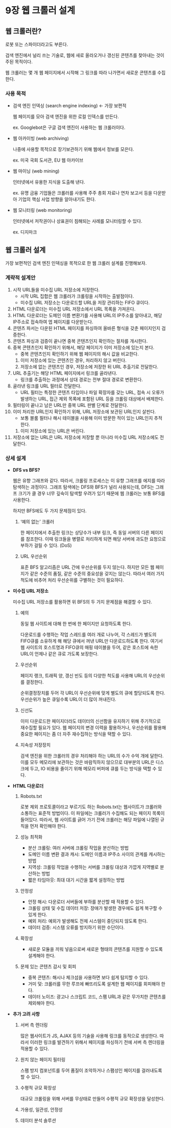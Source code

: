 # 9장 웹 크롤러 설계

## 웹 크롤러란?

로봇 또는 스파이더라고도 부른다.

검색 엔진에서 널리 쓰는 기술로, 웹에 새로 올라오거나 갱신된 콘텐츠를 찾아내는 것이 주된 목적이다.

웹 크롤러는 몇 개 웹 페이지에서 시작해 그 링크를 따라 나가면서 새로운 콘텐츠를 수집한다.

### 사용 목적

- 검색 엔진 인덱싱 (search engine indexing) ← 가장 보편적
    
    웹 페이지를 모아 검색 엔진을 위한 로컬 인덱스를 만든다.
    
    ex. Googlebot은 구글 검색 엔진이 사용하는 웹 크롤러이다.
    
- 웹 아카이빙 (web archiving)
    
    나중에 사용할 목적으로 장기보관하기 위해 웹에서 정보를 모은다.
    
    ex. 미국 국회 도서관, EU 웹 아카이브
    
- 웹 마이닝 (web mining)
    
    인터넷에서 유용한 지식을 도출해 낸다.
    
    ex. 유명 금융 기업들은 크롤러를 사용해 주주 총회 자료나 연차 보고서 등을 다운받아 기업의 핵심 사업 방향을 알아내기도 한다.
    
- 웹 모니터링 (web monitoring)
    
    인터넷에서 저작권이나 상표권이 침해되는 사례를 모니터링할 수 있다. 
    
    ex. 디지마크
    

## 웹 크롤러 설계

가장 보편적인 검색 엔진 인덱싱을 목적으로 한 웹 크롤러 설계를 진행해보자.

### 계략적 설계안

1. 시작 URL들을 미수집 URL 저장소에 저장한다.
    - 시작 URL 집합은 웹 크롤러가 크롤링을 시작하는 출발점이다.
    - 미수집 URL 저장소는 다운로드할 URL을 저장 관리하는 FIFO 큐이다.
2. HTML 다운로더는 미수집 URL 저장소에서 URL 목록을 가져온다.
3. HTML 다운로더는 도메인 이름 변환기를 사용해 URL의 IP주소를 알아내고, 해당 IP주소로 접속하여 엡 페이지를 다운받는다.
4. 콘텐츠 파서는 다운된 HTML 페이지를 파싱하여 올바른 형식을 갖춘 페이지인지 검증한다.
5. 콘텐츠 파싱과 검증이 끝나면 중복 콘텐츠인지 확인하는 절차를 개시한다.
6. 중복 콘텐츠인지 확인하기 위해서, 해당 페이지가 이미 저장소에 있는지 본다. 
    - 중복 콘텐츠인지 확인하기 위해 웹 페이지의 해시 값을 비교한다.
    1. 이미 저장소에 있는 콘텐츠인 경우, 처리하지 않고 버린다.
    2. 저장소에 없는 콘텐츠인 경우, 저장소에 저장한 뒤 URL 추출기로 전달한다.
7. URL 추출기는 해당 HTML 페이지에서 링크를 골라낸다.
    - 링크를 추출하는 과정에서 상대 경로는 전부 절대 경로로 변환한다.
8. 골라낸 링크를 URL 필터로 전달한다.
    - URL 필터는 특정한 콘텐츠 타입이나 파일 확장자를 갖는 URL, 접속 시 오류가 발생하는 URL, 접근 제외 목록에 포함된 URL 등을 크롤링 대상에서 배제한다.
9. 필터링이 끝나고 남은 URL만 중복 URL 판별 단계로 전달한다.
10. 이미 처리한 URL인지 확인하기 위해, URL 저장소에 보관된 URL인지 살핀다.
    - 보통 블룸 필터나 해시 테이블을 사용해 이미 방문한 적이 있는 URL인지 추적한다.
    1. 이미 저장소에 있는 URL은 버린다.
11. 저장소에 없는 URL은 URL 저장소에 저장할 뿐 아니라 미수집 URL 저장소에도 전달한다.

### 상세 설계

- **DFS vs BFS?**
    
    웹은 유향 그래프와 같다. 따라서, 크롤링 프로세스는 이 유향 그래프를 에지를 따라 탐색하는 과정이다. 그래프 탐색에는 DFS와 BFS가 널리 사용되는데, DFS는 그래프 크기가 클 경우 너무 깊숙이 탐색할 우려가 있기 때문에 웹 크롤러는 보통 BFS를 사용한다. 
    
    하지만 BFS에도 두 가지 문제점이 있다.
    
    1. ‘예의 없는’ 크롤러
        
        한 페이지에서 추출한 링크는 상당수가 내부 링크, 즉 동일 서버의 다른 페이지를 참조한다. 이때 링크들을 병렬로 처리하게 되면 해당 서버에 과도한 요청으로 부하가 걸릴 수 있다. (DoS)
        
    2. URL 우선순위
        
        표준 BFS 알고리즘은 URL 간에 우선순위를 두지 않는다. 하지만 모든 웹 페이지가 같은 수준의 품질, 같은 수준의 중요성을 갖지는 않는다. 따라서 여러 가지 척도에 비추어 처리 우선순위를 구별하는 것이 필요하다.
        
- **미수집 URL 저장소**
    
    미수집 URL 저장소를 활용하면 위 BFS의 두 가지 문제점을 해결할 수 있다.
    
    1. 예의
        
        동일 웹 사이트에 대해 한 번에 한 페이지만 요청하도록 한다.
        
        다운로드를 수행하는 작업 스레드를 여러 개로 나누어, 각 스레드가 별도의 FIFO큐를 소유하게 해 해당 큐에서 꺼낸 URL만 다운로드하도록 한다. 여기서 웹 사이트의 호스트명과 FIFO큐의 매핑 테이블을 두어, 같은 호스트에 속한 URL이 언제나 같은 큐로 가도록 보장한다.
        
    2. 우선순위
        
        페이지 랭크, 트래픽 양, 갱신 빈도 등의 다양한 척도를 사용해 URL의 우선순위를 결정한다.
        
        순위결정장치를 두어 각 URL이 우선순위에 맞게 별도의 큐에 할당되도록 한다. 우선순위가 높은 큐일수록 URL이 더 많이 꺼내진다.
        
    3. 신선도
        
        이미 다운로드한 페이지더라도 데이터의 신선함을 유지하기 위해 주기적으로 재수집할 필요가 있다. 웹 페이지의 변경 이력을 활용하거나, 우선순위를 활용해 중요한 페이지는 좀 더 자주 재수집하는 방식을 택할 수 있다.
        
    4. 지속성 저장장치
        
        검색 엔진을 위한 크롤러의 경우 처리해야 하는 URL의 수가 수억 개에 달한다. 이를 모두 메모리에 보관하는 것은 바람직하지 않으므로 대부분의 URL은 디스크에 두고, IO 비용을 줄이기 위해 메모리 버퍼에 큐를 두는 방식을 택할 수 있다.
        
- **HTML 다운로더**
    1. Robots.txt
        
        로봇 제외 프로토콜이라고 부르기도 하는 Robots.txt는 웹사이트가 크롤러와 소통하는 표준적 방법이다. 이 파일에는 크롤러가 수집해도 되는 페이지 목록이 들어있다. 따라서, 웹 사이트를 긁어 가기 전에 크롤러는 해당 파일에 나열된 규칙을 먼저 확인해야 한다.
        
    2. 성능 최적화
        - 분산 크롤링: 여러 서버에 크롤링 작업을 분산하는 방법
        - 도메인 이름 변환 결과 캐시: 도메인 이름과 IP주소 사이의 관계를 캐시하는 방법
        - 지역성: 크롤링 작업을 수행하는 서버를 크롤링 대상과 가깝게 지역별로 분산하는 방법
        - 짧은 타임아웃: 최대 대기 시간을 짧게 설정하는 방법
    3. 안정성
        - 안정 해시: 다운로더 서버들에 부하를 분산할 때 적용할 수 있다.
        - 크롤링 상태 및 수집 데이터 저장: 장애가 발생한 경우에도 쉽게 복구할 수 있게 한다.
        - 예외 처리: 예외가 발생해도 전체 시스템이 중단되지 않도록 한다.
        - 데이터 검증: 시스템 오류를 방지하기 위한 수단이다.
    4. 확장성
        - 새로운 모듈을 끼워 넣음으로써 새로운 형태의 콘텐츠를 지원할 수 있도록 설계해야 한다.
    5. 문제 있는 콘텐츠 감시 및 회피
        - 중복 콘텐츠: 해시나 체크섬을 사용하면 보다 쉽게 탐지할 수 있다.
        - 거미 덫: 크롤러를 무한 루프에 빠뜨리도록 설계한 웹 페이지를 회피해야 한다.
        - 데이터 노이즈: 광고나 스크립트 코드, 스팸 URL과 같은 무가치한 콘텐츠를 제외해야 한다.
- **추가 고려 사항**
    1. 서버 측 렌더링
        
        많은 웹사이트가 JS, AJAX 등의 기술을 사용해 링크를 동적으로 생성한다. 따라서 이러한 링크를 발견하기 위해서 페이지를 파싱하기 전에 서버 측 렌더링을 적용할 수 있다.
        
    2. 원치 않는 페이지 필터링
        
        스팸 방지 컴포넌트를 두어 품질이 조악하거나 스팸성인 페이지를 걸러내도록 할 수 있다.
        
    3. 수평적 규모 확장성
        
        대규모 크롤링을 위해 서버를 무상태로 만들어 수평적 규모 확장성을 달성한다.
        
    4. 가용성, 일관성, 안정성
    5. 데이터 분석 솔루션

